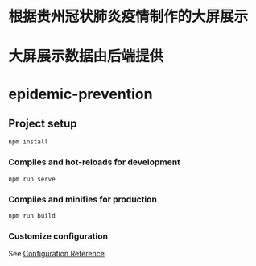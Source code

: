 # 根据贵州冠状肺炎疫情制作的大屏展示

# 大屏展示数据由后端提供

# epidemic-prevention

## Project setup
```
npm install
```

### Compiles and hot-reloads for development
```
npm run serve
```

### Compiles and minifies for production
```
npm run build
```

### Customize configuration
See [Configuration Reference](https://cli.vuejs.org/config/).
